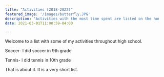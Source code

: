 ```yaml
---
title: "Activities (2018-2022)"
featured_image: '/images/butterfly.JPG'
description: "Activities with the most time spent are listed on the home screen. Scroll below for activities that I have spent less time on. "
date: 2021-03-01T11:00:59-04:00

---
```

Welcome to a list with some of my activities throughout high school.


Soccer- I did soccer in 9th grade

Tennis- I did tennis in 10th grade

That is about it. It is a very short list.